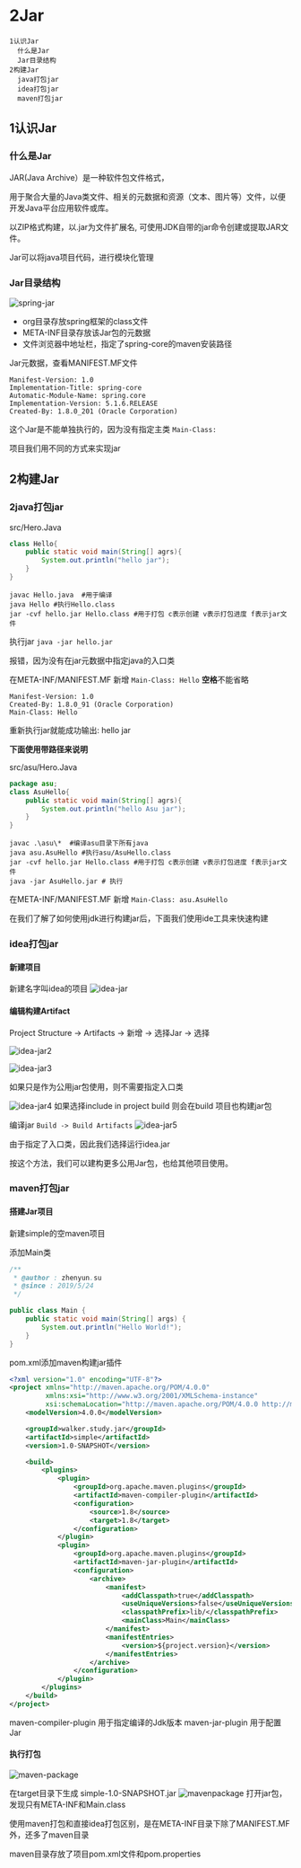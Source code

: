 # 2Jar

    1认识Jar
      什么是Jar
      Jar目录结构
    2构建Jar
      java打包jar
      idea打包jar
      maven打包jar

## 1认识Jar

### 什么是Jar

JAR(Java Archive）是一种软件包文件格式，

用于聚合大量的Java类文件、相关的元数据和资源（文本、图片等）文件，以便开发Java平台应用软件或库。

以ZIP格式构建，以.jar为文件扩展名, 可使用JDK自带的jar命令创建或提取JAR文件。

Jar可以将java项目代码，进行模块化管理

### Jar目录结构
![spring-jar](spring-jar.png)

* org目录存放spring框架的class文件
* META-INF目录存放该Jar包的元数据
* 文件浏览器中地址栏，指定了spring-core的maven安装路径

Jar元数据，查看MANIFEST.MF文件
```
Manifest-Version: 1.0
Implementation-Title: spring-core
Automatic-Module-Name: spring.core
Implementation-Version: 5.1.6.RELEASE
Created-By: 1.8.0_201 (Oracle Corporation)
```

这个Jar是不能单独执行的，因为没有指定主类 `Main-Class: `

项目我们用不同的方式来实现jar


## 2构建Jar

### 2java打包jar

src/Hero.Java
```java
class Hello{
    public static void main(String[] agrs){
        System.out.println("hello jar");
    }
}
```

```
javac Hello.java  #用于编译
java Hello #执行Hello.class
jar -cvf hello.jar Hello.class #用于打包 c表示创建 v表示打包进度 f表示jar文件
```

执行jar `java -jar hello.jar`

报错，因为没有在jar元数据中指定java的入口类

在META-INF/MANIFEST.MF 新增 `Main-Class: Hello` **空格**不能省略
```
Manifest-Version: 1.0
Created-By: 1.8.0_91 (Oracle Corporation)
Main-Class: Hello
```

重新执行jar就能成功输出: hello jar


**下面使用带路径来说明**

src/asu/Hero.Java
```java
package asu;
class AsuHello{
    public static void main(String[] agrs){
        System.out.println("hello Asu jar");
    }
}
```

```
javac .\asu\*  #编译asu目录下所有java
java asu.AsuHello #执行asu/AsuHello.class
jar -cvf hello.jar Hello.class #用于打包 c表示创建 v表示打包进度 f表示jar文件
java -jar AsuHello.jar # 执行
```

在META-INF/MANIFEST.MF 新增 `Main-Class: asu.AsuHello`


在我们了解了如何使用jdk进行构建jar后，下面我们使用ide工具来快速构建


### idea打包jar

####  新建项目
新建名字叫idea的项目
![idea-jar](idea-jar.png)

#### 编辑构建Artifact

Project Structure -> Artifacts -> 新增 -> 选择Jar -> 选择

![idea-jar2](idea-jar2.png)

![idea-jar3](idea-jar3.png)

如果只是作为公用jar包使用，则不需要指定入口类

![idea-jar4](idea-jar4.png)
如果选择include in project build 则会在build 项目也构建jar包

编译jar `Build -> Build Artifacts`
![idea-jar5](idea-jar5.png)


由于指定了入口类，因此我们选择运行idea.jar

按这个方法，我们可以建构更多公用Jar包，也给其他项目使用。


### maven打包jar

#### 搭建Jar项目

新建simple的空maven项目

添加Main类
```java
/**
 * @author : zhenyun.su
 * @since : 2019/5/24
 */

public class Main {
    public static void main(String[] args) {
        System.out.println("Hello World!");
    }
}
```


pom.xml添加maven构建jar插件
```xml
<?xml version="1.0" encoding="UTF-8"?>
<project xmlns="http://maven.apache.org/POM/4.0.0"
         xmlns:xsi="http://www.w3.org/2001/XMLSchema-instance"
         xsi:schemaLocation="http://maven.apache.org/POM/4.0.0 http://maven.apache.org/xsd/maven-4.0.0.xsd">
    <modelVersion>4.0.0</modelVersion>

    <groupId>walker.study.jar</groupId>
    <artifactId>simple</artifactId>
    <version>1.0-SNAPSHOT</version>

    <build>
        <plugins>
            <plugin>
                <groupId>org.apache.maven.plugins</groupId>
                <artifactId>maven-compiler-plugin</artifactId>
                <configuration>
                    <source>1.8</source>
                    <target>1.8</target>
                </configuration>
            </plugin>
            <plugin>
                <groupId>org.apache.maven.plugins</groupId>
                <artifactId>maven-jar-plugin</artifactId>
                <configuration>
                    <archive>
                        <manifest>
                            <addClasspath>true</addClasspath>
                            <useUniqueVersions>false</useUniqueVersions>
                            <classpathPrefix>lib/</classpathPrefix>
                            <mainClass>Main</mainClass>
                        </manifest>
                        <manifestEntries>
                            <version>${project.version}</version>
                        </manifestEntries>
                    </archive>
                </configuration>
            </plugin>
        </plugins>
    </build>
</project>
```

maven-compiler-plugin 用于指定编译的Jdk版本
maven-jar-plugin 用于配置Jar

#### 执行打包

![maven-package](maven-package.png)

在target目录下生成 simple-1.0-SNAPSHOT.jar
![mavenpackage](mavenpackage.png)
打开jar包，发现只有META-INF和Main.class

使用maven打包和直接idea打包区别，是在META-INF目录下除了MANIFEST.MF外，还多了maven目录

maven目录存放了项目pom.xml文件和pom.properties
